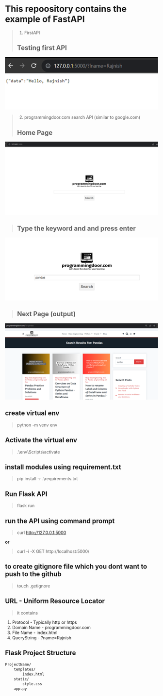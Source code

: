 # This repoository contains the example of FastAPI
> 1. FirstAPI
> ## Testing first API
![FAST API](image-3.png)

> 2. programmingdoor.com search API (similar to google.com)
> ## Home Page
![FAST API - programmingdoor.com](image.png)
> ## Type the keyword and and press enter
![FAST API - programmingdoor.com](image-1.png)

> ## Next Page (output)
![FAST API - programmingdoor.com](image-2.png)

## create virtual env
> python -m venv env

## Activate the virtual env
> .\env\Scripts\activate

## install modules using requirement.txt
> pip install -r .\requirements.txt
	
	
## Run Flask API
> flask run

## run the API using command prompt
> curl http://127.0.0.1:5000

**or**

> curl -i -X GET http://localhost:5000/

## to create gitignore file which you dont want to push to the github
> touch .getignore

## URL - Uniform Resource Locator
> it contains
1. Protocol - Typically http or https
2. Domain Name - programmingdoor.com
3. File Name - index.html
4. QueryString - ?name=Rajnish

## Flask Project Structure
    ProjectName/
        templates/
            index.html
        static/
            style.css
        app.py